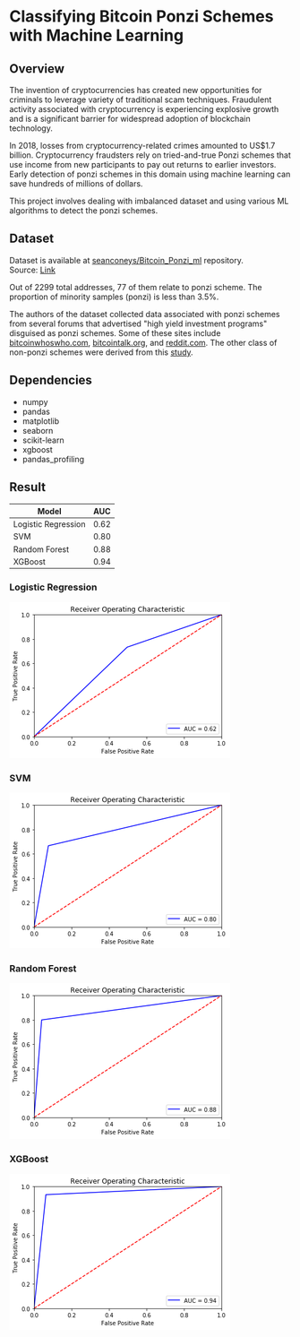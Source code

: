 # Classifying Bitcoin Ponzi Schemes with Machine Learning

## Overview
The invention of cryptocurrencies has created new opportunities for criminals to leverage variety of traditional scam techniques. Fraudulent activity associated with cryptocurrency is experiencing explosive growth and is a significant barrier for widespread adoption of blockchain technology.

In 2018, losses from cryptocurrency-related crimes amounted to US$1.7 billion. Cryptocurrency fraudsters rely on tried-and-true Ponzi schemes that use income from new participants to pay out returns to earlier investors. Early detection of ponzi schemes in this domain using machine learning can save hundreds of millions of dollars.

This project involves dealing with imbalanced dataset and using various ML algorithms to detect the ponzi schemes.

## Dataset
Dataset is available at [seanconeys/Bitcoin_Ponzi_ml](https://github.com/seanconeys/Bitcoin_Ponzi_ml/) repository.<br>
Source: [Link](https://raw.githubusercontent.com/seanconeys/Bitcoin_Ponzi_ml/master/datasets/final_aggregated_dataset.csv)

Out of 2299 total addresses, 77 of them relate to ponzi scheme. The proportion of minority samples (ponzi) is less than 3.5%.

The authors of the dataset collected data associated with ponzi schemes from several forums that advertised "high yield investment programs" disguised as ponzi schemes. Some of these sites include [bitcoinwhoswho.com](https://bitcoinwhoswho.com), [bitcointalk.org](https://bitcointalk.org), and [reddit.com](https://reddit.com). The other class of non-ponzi schemes were derived from this [study](https://arxiv.org/pdf/1803.00646.pdf).

## Dependencies
* numpy
* pandas
* matplotlib
* seaborn
* scikit-learn
* xgboost
* pandas_profiling

## Result
|Model   |AUC   |
|---|---|
|Logistic Regression   |0.62   |
|SVM   |0.80   |
|Random Forest   |0.88   |
|XGBoost   |0.94   |

### Logistic Regression
![Logistic Regression](https://raw.githubusercontent.com/prabodhw96/Bitcoin-Ponzi/master/images/lr_auc.png)

### SVM
![SVM](https://raw.githubusercontent.com/prabodhw96/Bitcoin-Ponzi/master/images/svm_auc.png)

### Random Forest
![Random Forest](https://raw.githubusercontent.com/prabodhw96/Bitcoin-Ponzi/master/images/rf_auc.png)

### XGBoost
![XGBoost](https://raw.githubusercontent.com/prabodhw96/Bitcoin-Ponzi/master/images/xgb_auc.png)